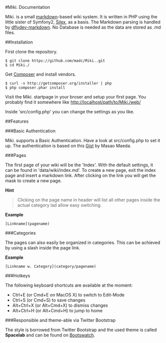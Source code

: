 #Miki. Documentation

Miki. is a small [markdown](http://daringfireball.net/projects/markdown/)-based wiki system. It is written in PHP using the little sister of Symfony2, [Silex](http://silex.sensiolabs.org/), as a basis. The Markdown parsing is handled by [dflydev-markdown](https://github.com/dflydev/dflydev-markdown). No Database is needed as the data are stored as .md files.

##Installation

First clone the repository.
~~~
$ git clone https://github.com/madc/Miki..git
$ cd Miki./
~~~

Get [Composer](http://getcomposer.org) and install vendors.
~~~
$ curl -s http://getcomposer.org/installer | php
$ php composer.phar install
~~~

Visit the Miki. startpage in your broser and setup your first page. You probably find it somewhere like <http://localhost/path/to/Miki./web/>

Inside 'src/config.php' you can change the settings as you like.

##Features

###Basic Authentication

Miki. supports a Basic Authentication. Have a look at src/config.php to set it up.
The authentication is based on this [Gist](https://gist.github.com/1740012) by Masao Maeda.

###Pages

The first page of your wiki will be the 'Index'. With the default settings, it can be found in 'data/wiki/index.md'. To create a new page, exit the index page and insert a markdown link. After clicking on the link you will get the mask to create a new page.

**Hint**
>Clicking on the page name in header will list all other pages inside the actual category lad allow easy switching.

**Example**
~~~
[Linkname](pagename)
~~~

###Categories

The pages can also easily be organized in categories. This can be achieved by using a slash inside the page link.

**Example**
~~~
[Linkname w. Category](category/pagename)
~~~

###Hotkeys

The following keyboard shortcuts are available at the moment:

* Ctrl+E (or Cmd+E on MacOS X) to switch to Edit-Mode
* Ctrl+S (or Cmd+S) to save changes
* Alt+Ctrl+X (or Alt+Cmd+X) to dismiss changes
* Alt+Ctrl+H (or Alt+Cmd+H) to jump to home

###Responsible and theme-able via Twitter Bootstrap

The style is borrowed from Twitter Bootstrap and the used theme is called **Spacelab** and can be found on [Bootswatch](http://bootswatch.com/spacelab/). 